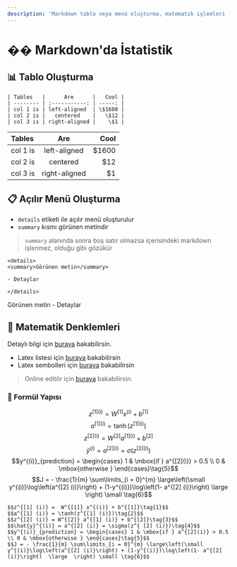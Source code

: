 ```yaml
---
description: 'Markdown tablo veya menü oluşturma, matematik işlemleri (latex) kullanımı'
---
```


# �� Markdown'da İstatistik

## 📊 Tablo Oluşturma

```text
| Tables   |      Are      |   Cool |
| -------- | :-----------: | -----: |
| col 1 is | left-aligned  | \$1600 |
| col 2 is |   centered    |   \$12 |
| col 3 is | right-aligned |    \$1 |
```

| Tables | Are | Cool |
| :--- | :---: | ---: |
| col 1 is | left-aligned | $1600 |
| col 2 is | centered | $12 |
| col 3 is | right-aligned | $1 |

## 📋 Açılır Menü Oluşturma

* `details` etiketi ile açılır menü oluşturulur
* `summary` kısmı görünen metindir

> `summary` alanında sonra boş satır olmazsa içerisindeki markdown işlenmez, olduğu gibi gözükür

```text
<details>
<summary>Görünen metin</summary>

- Detaylar

</details>
```

Görünen metin - Detaylar

## 🔢 Matematik Denklemleri

Detaylı bilgi için [buraya](https://csrgxtu.github.io/2015/03/20/Writing-Mathematic-Fomulars-in-Markdown/) bakabilirsin.

* Latex listesi için [buraya](https://oeis.org/wiki/List_of_LaTeX_mathematical_symbols) bakabilirsin
* Latex sembolleri için [buraya](https://artofproblemsolving.com/wiki/index.php/LaTeX:Symbols) bakabilirsin

> Online editör için [buraya](https://www.codecogs.com/latex/eqneditor.php) bakabilirsin.

### 🧬 Formül Yapısı

$$z^{[1] (i)} = W^{[1]} x^{(i)} + b^{[1]}\tag{1}$$ $$a^{[1] (i)} = \tanh(z^{[1] (i)})\tag{2}$$ $$z^{[2] (i)} = W^{[2]} a^{[1] (i)} + b^{[2]}\tag{3}$$ $$\hat{y}^{(i)} = a^{[2] (i)} = \sigma(z^{ [2] (i)})\tag{4}$$ $$y^{(i)}_{prediction} = \begin{cases} 1 & \mbox{if } a^{[2](i)} > 0.5 \\ 0 & \mbox{otherwise } \end{cases}\tag{5}$$ $$J = - \frac{1}{m} \sum\limits_{i = 0}^{m} \large\left(\small y^{(i)}\log\left(a^{[2] (i)}\right) + (1-y^{(i)})\log\left(1- a^{[2] (i)}\right) \large \right) \small \tag{6}$$

```text
$$z^{[1] (i)} =  W^{[1]} x^{(i)} + b^{[1]}\tag{1}$$
$$a^{[1] (i)} = \tanh(z^{[1] (i)})\tag{2}$$
$$z^{[2] (i)} = W^{[2]} a^{[1] (i)} + b^{[2]}\tag{3}$$
$$\hat{y}^{(i)} = a^{[2] (i)} = \sigma(z^{ [2] (i)})\tag{4}$$
$$y^{(i)}_{prediction} = \begin{cases} 1 & \mbox{if } a^{[2](i)} > 0.5 \\ 0 & \mbox{otherwise } \end{cases}\tag{5}$$
$$J = - \frac{1}{m} \sum\limits_{i = 0}^{m} \large\left(\small y^{(i)}\log\left(a^{[2] (i)}\right) + (1-y^{(i)})\log\left(1- a^{[2] (i)}\right)  \large  \right) \small \tag{6}$$
```

## 

